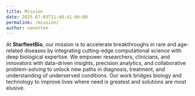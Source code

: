 ```yaml
---
title: Mission
date: 2025-07-03T11:48:41-04:00
permalink: /mission/
author: vanetten
---
```


At **StarfleetBio**, our mission is to accelerate breakthroughs in rare and age-related diseases by integrating cutting-edge computational science with deep biological expertise. We empower researchers, clinicians, and innovators with data-driven insights, precision analytics, and collaborative problem-solving to unlock new paths in diagnosis, treatment, and understanding of underserved conditions. Our work bridges biology and technology to improve lives where need is greatest and solutions are most elusive.
